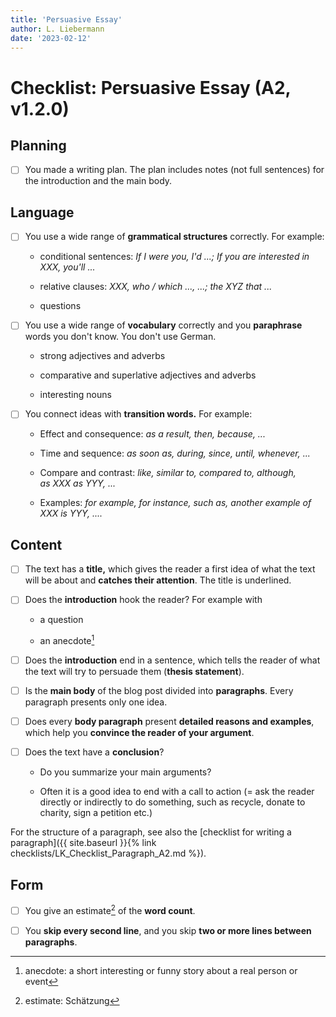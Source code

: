 ```yaml
---
title: 'Persuasive Essay'
author: L. Liebermann
date: '2023-02-12'
---
```


# Checklist: Persuasive Essay (A2, v1.2.0)

## Planning

- [ ] You made a writing plan. The plan includes notes (not full sentences) for
the introduction and the main body.

## Language

- [ ] You use a wide range of **grammatical structures** correctly. For
example:

    - conditional sentences: _If I were you, I'd ...; If you are interested in
    XXX, you'll ..._

    - relative clauses: _XXX, who / which ..., ...; the XYZ that ..._

    - questions

- [ ] You use a wide range of **vocabulary** correctly and you **paraphrase**
words you don't know. You don't use German.

    - strong adjectives and adverbs

    - comparative and superlative adjectives and adverbs

    - interesting nouns

- [ ] You connect ideas with **transition words.** For example:

    - Effect and consequence: _as a result, then, because, ..._

    - Time and sequence: _as soon as, during, since, until, whenever, ..._

    - Compare and contrast: _like, similar to, compared to, although, as XXX as
    YYY, ..._

    - Examples: _for example, for instance, such as, another example of XXX is
    YYY, ...._

## Content

- [ ] The text has a **title,** which gives the reader a first idea of what the
text will be about and **catches their attention**. The title is underlined.

- [ ] Does the **introduction** hook the reader? For example with

    - a question

    - an anecdote[^1]

- [ ] Does the **introduction** end in a sentence, which tells the reader of
what the text will try to persuade them (**thesis statement**).

- [ ] Is the **main body** of the blog post divided into **paragraphs**. Every
paragraph presents only one idea.

- [ ] Does every **body paragraph** present **detailed reasons and examples**,
which help you **convince the reader of your argument**.

- [ ] Does the text have a **conclusion**?

    - Do you summarize your main arguments?

    - Often it is a good idea to end with a call to action (= ask the reader
    directly or indirectly to do something, such as recycle, donate to charity,
    sign a petition etc.)

For the structure of a paragraph, see also the [checklist for writing a
paragraph]({{ site.baseurl }}{% link checklists/LK_Checklist_Paragraph_A2.md
%}).

## Form

- [ ] You give an estimate[^2] of the **word count**.

- [ ] You **skip every second line**, and you skip **two or more lines between
paragraphs**.

[^1]: anecdote: a short interesting or funny story about a real person or event

[^2]: estimate: Schätzung

